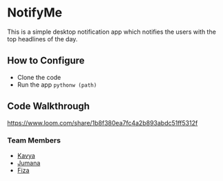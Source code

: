 # NotifyMe

This is a simple desktop notification app which notifies the users with the top headlines of the day.

## How to Configure

* Clone the code
* Run the app `pythonw (path)`

## Code Walkthrough

https://www.loom.com/share/1b8f380ea7fc4a2b893abdc51ff5312f

### Team Members

* [Kavya](https://github.com/kavya21)
* [Jumana](https://github.com/jumana316)
* [Fiza](https://github.com/fiza2671)
